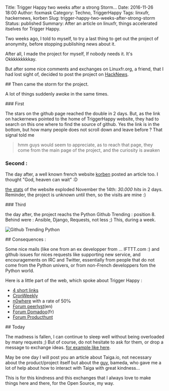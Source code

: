 Title: Trigger Happy two weeks after a strong Storm...
Date: 2016-11-26 18:00
Author: foxmask
Category: Techno, TriggerHappy
Tags: linxufr, hackernews, korben
Slug: trigger-happy-two-weeks-after-strong-storm
Status: published
Summary: After an article on linuxfr, things accelerated itselves for Trigger Happy.

Two weeks ago, I told to myself, to try a last thing to get out the project of anonymity, before stopping publishing news about it.

After all, I made the project for myself, If nobody needs it. It's Okkkkkkkkkay.

But after some nice comments and exchanges on Linuxfr.org, a friend, that I had lost sight of, decided to post the project on [HackNews](https://news.ycombinator.com/item?id=12945221).

## Then came the storm for the project.

A lot of things suddenly awoke in the same times.

### First 

The stars on the github page reached the double in 2 days. But, as the link on hackernews pointed to the home of TriggerHappy website, they had to search on this one where to find the source of github.
Yes the link is in the bottom, but how many people does not scroll down and leave before ? 
That signal told me 

> hmm guys would seem to appreciate, as to reach that page, they come from the main page of the project, and the curiosity is awaken

### Second : 

The day after, a well known french website [korben](http://korben.info/trigger-happy-clone-libre-difttt.html) posted an article too. I thought "God, heaven can wait" :D

[the stats](https://trigger-happy.eu/static/report.html) of the website exploded November the 14th: *30.000 hits* in 2 days. Reminder, the project is unknown until then, so the visits are mine :)

### Third

the day after, the project reachs the Python Github Trending : position 8. Behind were : Ansible, Django, Requests, not less ;) This, during a week. 

![Github Trending Python](https://foxmask.trigger-happy.eu/static/trigger_happy_trending_python.png)

## Consequences : 

Some nice mails (like one from an ex developper from ... IFTTT.com :) and github issues for nices requests like supporting new service, and encouragements on IRC and Twitter, essentially from people that do not come from the Python univers, or from non-French developpers fom the Python world.

Here is a little part of the web, which spoke about Trigger Happy :

* [4 short links](https://www.oreilly.com/ideas/four-short-links-17-november-2016)
* [CronWeekly](https://www.cronweekly.com/issue-55/)
* [n0where](https://n0where.net/open-source-ifttt-clone-trigger-happy/) with a rate of 50℅
* [Forum peerlyst](https://www.peerlyst.com/posts/open-source-ifttt-clone-trigger-happy-cyberpunk?trk=post_page_more_posts_by_author)(en)
* [Forum Domadoo](https://community.domadoo.com/t/heberger-son-propre-ifttt-open-source/817)(fr)
* [Forum Producthunt](https://www.producthunt.com/posts/triggerhappy)

## Today

The madness is fallen, I can continue to sleep well without being overloaded by many requests ;)
But of course, do not hesitate to ask for them, or drop a message to exchange ideas.
[for example like here](https://github.com/foxmask/django-th/issues/155).

May be one day I will post you an article about Taiga.io, not necessary about the product/project itself but about the [guy](https://github.com/bameda), bameda, who gave me a lot of help about how to interact with Taiga with great kindness...

This is for this kindness and this exchanges that I always love to make things here and there, for the Open Source, my way.
